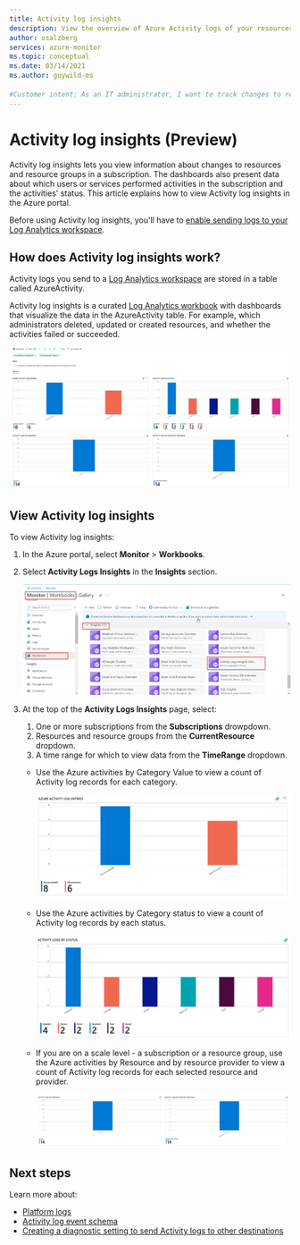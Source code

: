 ```yaml
---
title: Activity log insights 
description: View the overview of Azure Activity logs of your resources
author: osalzberg
services: azure-monitor
ms.topic: conceptual
ms.date: 03/14/2021
ms.author: guywild-ms

#Customer intent: As an IT administrator, I want to track changes to resource groups or specific resources in a subscription and to see which administrators or services make these changes. 
---
```


# Activity log insights (Preview)

Activity log insights lets you view information about changes to resources and resource groups in a subscription. The dashboards also present data about which users or services performed activities in the subscription and the activities' status. This article explains how to view Activity log insights in the Azure portal.

Before using Activity log insights, you'll have to [enable sending logs to your Log Analytics workspace](./diagnostic-settings.md).

## How does Activity log insights work?

Activity logs you send to a [Log Analytics workspace](/articles/azure-monitor/logs/log-analytics-workspace-overview.md) are stored in a table called AzureActivity. 

Activity log insights is a curated [Log Analytics workbook](/articles/azure-monitor/visualize/workbooks-overview.md) with dashboards that visualize the data in the AzureActivity table. For example, which administrators deleted, updated or created resources, and whether the activities failed or succeeded.

![A screenshot showing Azure Activity logs insights dashboards](media/activity-log/activity-logs-insights-main.png)

## View Activity log insights

To view Activity log insights:

1. In the Azure portal, select **Monitor** > **Workbooks**.
1. Select **Activity Logs Insights** in the **Insights** section. 

    ![A screenshot showing how to locate and open the Activity logs insights workbook](media/activity-log/open-activity-log-insights-workbook.png)

1. At the top of the **Activity Logs Insights** page, select:
    1. One or more subscriptions from the **Subscriptions** drowpdown.
    1. Resources and resource groups from the **CurrentResource** dropdown.
    1. A time range for which to view data from the **TimeRange** dropdown.

    * Use the Azure activities by Category Value to view a count of Activity log records for each category.
     
        ![Azure Activity Logs by Category Value](media/activity-log/activity-logs-insights-categoryvalue.png)
    
    * Use the Azure activities by Category status to view a count of Activity log records by each status.
    
        ![Azure Activity Logs by Status](media/activity-log/activity-logs-insights-status.png)
    
    * If you are on a scale level - a subscription or a resource group, use the Azure activities by Resource and by resource provider to view a count of Activity log records for each selected resource and provider.
    
        ![Azure Activity Logs by Resource](media/activity-log/activity-logs-insights-resource.png)
    
## Next steps
Learn more about:
* [Platform logs](./platform-logs-overview.md)
* [Activity log event schema](activity-log-schema.md)
* [Creating a diagnostic setting to send Activity logs to other destinations](./diagnostic-settings.md)